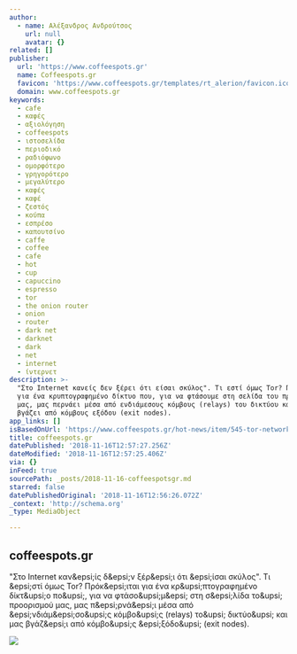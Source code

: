 ```yaml
---
author:
  - name: Αλέξανδρος Ανδρούτσος
    url: null
    avatar: {}
related: []
publisher:
  url: 'https://www.coffeespots.gr'
  name: Coffeespots.gr
  favicon: 'https://www.coffeespots.gr/templates/rt_alerion/favicon.ico'
  domain: www.coffeespots.gr
keywords:
  - cafe
  - καφές
  - αξιολόγηση
  - coffeespots
  - ιστοσελίδα
  - περιοδικό
  - ραδιόφωνο
  - ομορφότερο
  - γρηγορότερο
  - μεγαλύτερο
  - καφές
  - καφέ
  - ζεστός
  - κούπα
  - εσπρέσο
  - καπουτσίνο
  - caffe
  - coffee
  - cafe
  - hot
  - cup
  - capuccino
  - espresso
  - tor
  - the onion router
  - onion
  - router
  - dark net
  - darknet
  - dark
  - net
  - internet
  - ίντερνετ
description: >-
  "Στο Internet κανείς δεν ξέρει ότι είσαι σκύλος". Τι εστί όμως Tor? Πρόκειται
  για ένα κρυπτογραφημένο δίκτυο που, για να φτάσουμε στη σελίδα του προορισμού
  μας, μας περνάει μέσα από ενδιάμεσους κόμβους (relays) του δικτύου και μας
  βγάζει από κόμβους εξόδου (exit nodes).
app_links: []
isBasedOnUrl: 'https://www.coffeespots.gr/hot-news/item/545-tor-network'
title: coffeespots.gr
datePublished: '2018-11-16T12:57:27.256Z'
dateModified: '2018-11-16T12:57:25.406Z'
via: {}
inFeed: true
sourcePath: _posts/2018-11-16-coffeespotsgr.md
starred: false
datePublishedOriginal: '2018-11-16T12:56:26.072Z'
_context: 'http://schema.org'
_type: MediaObject

---
```

<article style=""><h1>coffeespots.gr</h1><p>"Στο Internet καν&amp;epsi;ίς δ&amp;epsi;ν ξέρ&amp;epsi;ι ότι &amp;epsi;ίσαι σκύλος". Τι &amp;epsi;στί όμως Tor? Πρόκ&amp;epsi;ιται για ένα κρ&amp;upsi;πτογραφημένο δίκτ&amp;upsi;ο πο&amp;upsi;, για να φτάσο&amp;upsi;μ&amp;epsi; στη σ&amp;epsi;λίδα το&amp;upsi; προορισμού μας, μας π&amp;epsi;ρνά&amp;epsi;ι μέσα από &amp;epsi;νδιάμ&amp;epsi;σο&amp;upsi;ς κόμβο&amp;upsi;ς (relays) το&amp;upsi; δικτύο&amp;upsi; και μας βγάζ&amp;epsi;ι από κόμβο&amp;upsi;ς &amp;epsi;ξόδο&amp;upsi; (exit nodes).</p><img src="https://www.coffeespots.gr/media/k2/items/cache/16fd96deba85a06311383433f152ed24_XL.jpg" /></article>